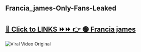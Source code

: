 
 ## Francia_james-Only-Fans-Leaked

# <h2><a href="https://clipsfans.com/Francia_james&ref=git">🔗 Click to LINKS ⏩⏩ 👉 🟢 Francia james </a></h2>

<a href="https://clipsfans.com/Francia_james&ref=git" rel="nofollow" data-target="animated-image.originalLink"><img src="https://i.ibb.co.com/xMMVF88/686577567.gif" alt="Viral Video Original" style="max-width: 100%; display: inline-block;" data-target="animated-image.originalImage"></a>
